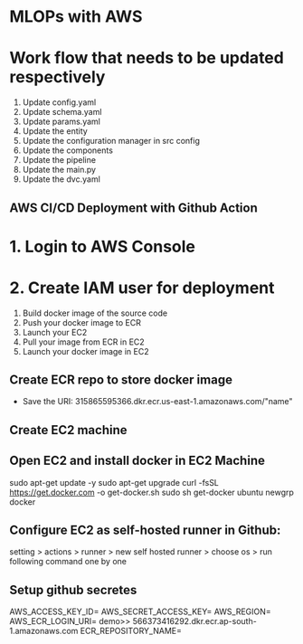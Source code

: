# MLOPs with AWS

# Work flow that needs to be updated respectively
1. Update config.yaml
2. Update schema.yaml
3. Update params.yaml
4. Update the entity
5. Update the configuration manager in src config
6. Update the components
7. Update the pipeline
8. Update the main.py
9. Update the dvc.yaml


## AWS CI/CD Deployment with Github Action
# 1. Login to AWS Console
# 2. Create IAM user for deployment
1. Build docker image of the source code
2. Push your docker image to ECR
3. Launch your EC2
4. Pull your image from ECR in EC2
5. Launch your docker image in EC2

## Create ECR repo to store docker image
- Save the URI: 315865595366.dkr.ecr.us-east-1.amazonaws.com/"name"

## Create EC2 machine

## Open EC2 and install docker in EC2 Machine
sudo apt-get update -y
sudo apt-get upgrade
curl -fsSL https://get.docker.com -o get-docker.sh
sudo sh get-docker ubuntu
newgrp docker

## Configure EC2 as self-hosted runner in Github:
setting > actions > runner > new self hosted runner > choose os > run following command one by one

## Setup github secretes
AWS_ACCESS_KEY_ID=
AWS_SECRET_ACCESS_KEY=
AWS_REGION= 
AWS_ECR_LOGIN_URI= demo>> 566373416292.dkr.ecr.ap-south-1.amazonaws.com
ECR_REPOSITORY_NAME=

